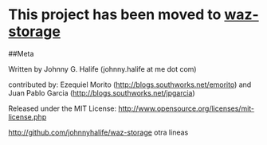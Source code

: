 # This project has been moved to [waz-storage](http://github.com/johnnyhalife/waz-storage)

##Meta

Written by Johnny G. Halife (johnny.halife at me dot com)

contributed by: Ezequiel Morito (http://blogs.southworks.net/emorito) 
and Juan Pablo Garcia (http://blogs.southworks.net/jpgarcia)

Released under the MIT License: http://www.opensource.org/licenses/mit-license.php

http://github.com/johnnyhalife/waz-storage
otra lineas